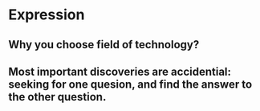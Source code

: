 # Expression

## Why you choose field of technology?

## Most important discoveries are accidential: seeking for one quesion, and find the answer to the other question.